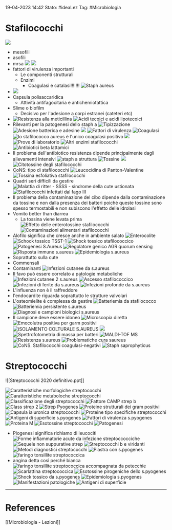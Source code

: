 19-04-2023 14:42
Stato: #ideaLez 
Tag: #Microbiologia 

# Stafilococchi

![](https://i.imgur.com/cSYOUaz.png)
- mesofili
- asofili
- mrsa
![](https://i.imgur.com/1lpPVBM.png)
![](https://i.imgur.com/OE8J4Tm.png)
- fattori di virulenza importanti
	- Le componenti strutturali
	- Enzimi
		- Coagulasi e catalasi!!!!!!!
![Staph aureus](https://i.imgur.com/gZTnYLY.png)
- ![](https://i.imgur.com/0kaTHeM.png)
- Capsula polisaccaridica
	- Attività antifagocitaria e antichemiotattica
- Slime o biofilm
	- Decisivo per l'adesione a corpi estranei (cateteri etc)
- ![Resistenza alla meticillina](https://i.imgur.com/CZKm9Tq.png)
![Acidi tecoici e acidi lipotecoici](https://i.imgur.com/dFdN23Q.png)
- Rilevanti per la patogenesi dello staph a
![Tipizzazione](https://i.imgur.com/k4XYFPB.png)
![Adesione batterica e adesine](https://i.imgur.com/NUa6Ks8.png)
![](https://i.imgur.com/uwPUVt1.png)
![Fattori di virulenza](https://i.imgur.com/EgxCsg8.png)
![Coagulasi](https://i.imgur.com/h4Cjyjg.png)
![lo stafilococco aureus è l'unico coagulasi positivo](https://i.imgur.com/Cnabt44.png)
![](https://i.imgur.com/Cnabt44.png)
![Prove di laboratorio](https://i.imgur.com/lCOmlgk.png)
![Altri enzimi stafilococchi](https://i.imgur.com/2VKpzit.png)
![Antibiotici beta lattamici](https://i.imgur.com/ZVhX4Dl.png)
- Il problema dell'antibiotico resistenza dipende principalmente dagli allevamenti intensivi
![staph a struttura](https://i.imgur.com/goei5xf.png)
![Tossine](https://i.imgur.com/GNv3Rbm.png)
![](https://i.imgur.com/GNv3Rbm.png)
![Citotossine degli stafilococchi](https://i.imgur.com/QMSCWqr.png)
- CoNS: tipo di stafilococchi
![Leucocidina di Panton-Valentine](https://i.imgur.com/xCFhDFG.png)
![Tossina esfoliativa stafilococchi](https://i.imgur.com/095vBjX.png)
- Quadri seri difficili da gestire
![Malattia di ritter - SSSS - sindrome della cute ustionata](https://i.imgur.com/XZEfOTa.png)
![Stafilococchi infettati dal fago III](https://i.imgur.com/37vCptK.png)
- Il problema della contaminazione del cibo dipende dalla contaminazione da tossine e non dalla presenza dei batteri poiché queste tossine sono spesso termostabili e non subiscono l'effetto delle idrolasi
- Vomito better than diarrea
	- La tossina viene levata prima
![Effetto delle enterotossine stafilococchi](https://i.imgur.com/VOd6c1y.png)
![Contaminazioni alimentari stafilococchi](https://i.imgur.com/0niDfqr.png)
- Alofilo significa che cresce anche in ambiente salato
![Enterocolite](https://i.imgur.com/SE7ynXL.png)
![Schock tossico TSST-1](https://i.imgur.com/MOkszpr.png)
![Shock tossico stafilococcico](https://i.imgur.com/9v0Ut4P.png)
![Patogenesi S.Aureus](https://i.imgur.com/NrTGzi3.png)
![Regolatore genico AGR quorum sensing](https://i.imgur.com/34TMmAU.png)
![Risposta immune s.aureus](https://i.imgur.com/CqJ13Lj.png)
![Epidemiologia s.aureus](https://i.imgur.com/iuiAPcK.png)
- Soprattutto sulla cute
- Commensali
- Contaminanti
![Infezioni cutanee da s.aureus](https://i.imgur.com/jblp6DT.png)
- Il favo può essere correlato a patologie metaboliche
![Infezioni cutanee 2 s.aureus](https://i.imgur.com/fgXIKd9.png)
![Ascesso stafilococcico](https://i.imgur.com/3LTP7ld.png)
![Infezioni di ferite da s.aureus](https://i.imgur.com/kgU9nOt.png)
![Infezioni profonde da s.aureus](https://i.imgur.com/SJJJu4R.png)
- L'influenza non è il raffreddore
- l'endocardite riguarda soprattutto le strutture valvolari
- L'osteomielite è complessa da gestire
![Batteriemia da stafilococco](https://i.imgur.com/QOtm4uO.png)
![Batteriemia persistente s.aureus](https://i.imgur.com/4IMbHLo.png)
![Diagnosi e campioni biologici s.aureus](https://i.imgur.com/zFX8WSF.png)
- Il campione deve essere idoneo
![Microscopia diretta](https://i.imgur.com/zPftfCU.png)
![Emocolutra positiva per garm positivi](https://i.imgur.com/triXlih.png)
![iSOLAMENTO COLTURALE S.AUREUS](https://i.imgur.com/0xpUdMV.png)
![](https://i.imgur.com/UwaKFzQ.png)
![Spettrofotometria di massa per batteri](https://i.imgur.com/q9dfjcn.png)
![MALDI-TOF MS](https://i.imgur.com/Mlqd7yP.png)
![Resistenza s.aureus](https://i.imgur.com/MAbcH2q.png)
![Problematiche cura saureus](https://i.imgur.com/tB6qv4X.png)
![CoNS. Stafilococchi coagulasi-negativi](https://i.imgur.com/AClqvtl.png)
![Staph saprophyticus](https://i.imgur.com/4jBif8o.png)

# Streptococchi
![[Streptococchi 2020 definitivo.ppt]]

![Caratteristiche morfologiche streptococchi](https://i.imgur.com/ixteb2S.png)
![Caratteristiche metaboloche streptococchi](https://i.imgur.com/5GuFaMi.png)
![Classificazione degli streptococchi](https://i.imgur.com/XrE5J7e.png)
![Fattore CAMP strep b](https://i.imgur.com/Kd0IqzC.png)
![Class strep 2](https://i.imgur.com/VZyVILn.png)
![Strep Pyogenes](https://i.imgur.com/lOoIkDP.png)
![Proteine strutturali dei gram positivi](https://i.imgur.com/br0OuAA.png)
![Capsula ialuronica streptococchi](https://i.imgur.com/RA6TEb6.png)
![Proteine tipo specifiche streptococchi](https://i.imgur.com/tISWKch.png)
![Antigeni di superficie s.pyogenes](https://i.imgur.com/7C9zVcP.png)
![Fattori di virulenza s.pyogenes](https://i.imgur.com/S0i5x4b.png)
![Proteina M ](https://i.imgur.com/zuPybw7.png)
![Esotossine streptococchi](https://i.imgur.com/gp3pWDD.png)
![Patogenesi](https://i.imgur.com/qe7bFiK.png)
- Piogenesi significa richiamo di leucociti
![Forme infiammatorie acute da infezione streptoccocciche](https://i.imgur.com/0O51D1U.png)
![Sequele non suppurative strep](https://i.imgur.com/f5Ox1zt.png)
![Streptococchi b e viridanti](https://i.imgur.com/YJWhVaW.png)
![Metodi diagnostici streptococchi](https://i.imgur.com/Dc92gMF.png)
![Piastra con s.pyogenes](https://i.imgur.com/A21mKZq.png)
![faringo tonsillite streptococcica](https://i.imgur.com/yA5HlYO.png)
- angina detta così perché bianca
![faringo tonsillite streptococcica accompagnata da petecchie](https://i.imgur.com/sw5Ureg.png)
![Scarlattina streptococcica](https://i.imgur.com/2Cmnf9h.png)
![Esotossine pirogeniche dello s.pyogenes](https://i.imgur.com/svBddnk.png)
![Shock tossico da s.pyogenes](https://i.imgur.com/8SKJnkZ.png)
![Epidemiologia s.pyogenes](https://i.imgur.com/Hb3UjEN.png)
![Manifestazioni patologiche](https://i.imgur.com/BH9TThB.png)
![Antigeni di superficie](https://i.imgur.com/ohf47vy.png)



---
# References
[[Microbiologia - Lezioni]]